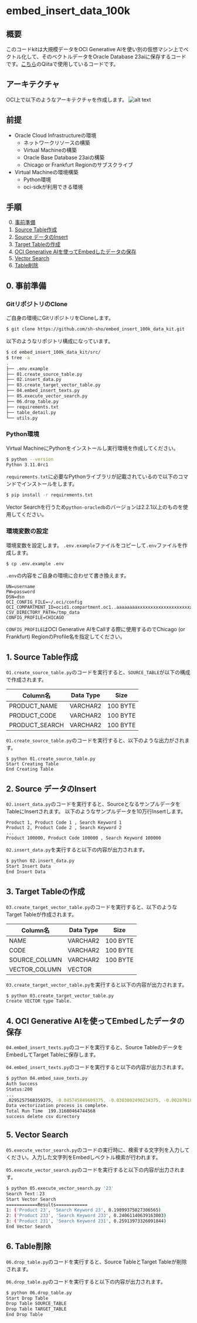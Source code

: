 # embed_insert_data_100k
## 概要
このコードkitは大規模データをOCI Generative AIを使い別の仮想マシン上でベクトル化して、そのベクトルデータをOracle Database 23aiに保存するコードです。[こちら](https://qiita.com/s_obata/items/ed6d4593b3f26243f230)のQiitaで使用しているコードです。

## アーキテクチャ
OCI上で以下のようなアーキテクチャを作成します。
![alt text](./image/image01.png)

## 前提
* Oracle Cloud Infrastructureの環境
  * ネットワークリソースの構築
  * Virtual Machineの構築
  * Oracle Base Database 23aiの構築
  * Chicago or Frankfurt Regionのサブスクライブ
* Virtual Machineの環境構築
  * Python環境
  * oci-sdkが利用できる環境

## 手順
0. [事前準備](#0-事前準備)
1. [Source Table作成](#1-source-table作成)
2. [Source データのInsert](#2-source-データのinsert)
3. [Target Tableの作成](#3-target-tableの作成)
4. [OCI Generative AIを使ってEmbedしたデータの保存](#4-oci-generative-aiを使ってembedしたデータの保存)
5. [Vector Search](#5-vector-search)
6. [Table削除](#6-table削除)


## 0. 事前準備
### GitリポジトリのClone
ご自身の環境にGitリポジトリをCloneします。
```bash
$ git clone https://github.com/sh-sho/embed_insert_100k_data_kit.git
```

以下のようなリポジトリ構成になっています。
```bash
$ cd embed_insert_100k_data_kit/src/
$ tree -a
.
├── .env.example
├── 01.create_source_table.py
├── 02.insert_data.py
├── 03.create_target_vector_table.py
├── 04.embed_insert_texts.py
├── 05.execute_vector_search.py
├── 06.drop_table.py
├── requirements.txt
├── table_detail.py
└── utils.py
```

### Python環境
Virtual MachineにPythonをインストールし実行環境を作成してください。
```bash
$ python --version
Python 3.11.0rc1
```
`requirements.txt`に必要なPythonライブラリが記載されているので以下のコマンドでインストールをします。
```bash
$ pip install -r requirements.txt
```
Vector Searchを行うため`python-oracledb`のバージョンは2.2.1以上のものを使用してください。

### 環境変数の設定
環境変数を設定します。
`.env.example`ファイルをコピーして`.env`ファイルを作成します。
```bash
$ cp .env.example .env
```
`.env`の内容をご自身の環境に合わせて書き換えます。
```
UN=username
PW=password
DSN=dsn
OCI_CONFIG_FILE=~/.oci/config
OCI_COMPARTMENT_ID=ocid1.compartment.oc1..aaaaaaaaxxxxxxxxxxxxxxxxxxxxxxxxxxxxxx
CSV_DIRECTORY_PATH=/tmp_data
CONFIG_PROFILE=CHICAGO
```
`CONFIG_PROFILE`はOCI Generative AIをCallする際に使用するのでChicago (or Frankfurt) RegionのProfile名を指定してください。

## 1. Source Table作成
`01.create_source_table.py`のコードを実行すると、`SOURCE_TABLE`が以下の構成で作成されます。

| Column名 | Data Type | Size |
| ----| -----| ---- |
| PRODUCT_NAME | VARCHAR2 | 100 BYTE |
| PRODUCT_CODE | VARCHAR2 | 100 BYTE |
| PRODUCT_SEARCH | VARCHAR2 | 100 BYTE |

`01.create_source_table.py`のコードを実行すると、以下のような出力がされます。
```
$ python 01.create_source_table.py
Start Creating Table
End Creating Table
```

## 2. Source データのInsert
`02.insert_data.py`のコードを実行すると、SourceとなるサンプルデータをTableにInsertされます。
以下のようなサンプルデータを10万行Insertします。
```
Product 1, Product Code 1 , Search Keyword 1
Product 2, Product Code 2 , Search Keyword 2
...
Product 100000, Product Code 100000 , Search Keyword 100000
```

`02.insert_data.py`を実行すると以下の内容が出力されます。
```bash
$ python 02.insert_data.py 
Start Insert Data
End Insert Data
```

## 3. Target Tableの作成
`03.create_target_vector_table.py`のコードを実行すると、以下のようなTarget Tableが作成されます。

| Column名 | Data Type | Size |
| ----| -----| ---- |
| NAME | VARCHAR2 | 100 BYTE |
| CODE | VARCHAR2 | 100 BYTE |
| SOURCE_COLUMN | VARCHAR2 | 100 BYTE |
| VECTOR_COLUMN | VECTOR | |


`03.create_target_vector_table.py`を実行すると以下の内容が出力されます。
```bash
$ python 03.create_target_vector_table.py 
Create VECTOR type Table.
```

## 4. OCI Generative AIを使ってEmbedしたデータの保存
`04.embed_insert_texts.py`のコードを実行すると、Source TableのデータをEmbedしてTarget Tableに保存します。

`04.embed_insert_texts.py`のコードを実行すると以下の内容が出力されます。
```bash
$ python 04.embed_save_texts.py
Auth Success
Status:200
...
.0295257568359375, -0.045745849609375, -0.0303802490234375, -0.0028781890869140625, -0.006397247314453125, 0.0224609375, 0.067626953125, -0.04595947265625]))]
Data vectorization process is complete.
Total Run Time  199.31680464744568
success delete csv directory
```

## 5. Vector Search
`05.execute_vector_search.py`のコードの実行時に、検索する文字列を入力してください。入力した文字列をEmbedしベクトル検索が行われます。

`05.execute_vector_search.py`のコードを実行すると以下の内容が出力されます。
```bash
$ python 05.execute_vector_search.py '23'
Search Text：23
Start Vector Search
============Results============
1: ('Product 23', 'Search Keyword 23', 0.19899375827306565)
2: ('Product 233', 'Search Keyword 233', 0.24061140639163003)
3: ('Product 231', 'Search Keyword 231', 0.25913973326091844)
End Vector Search
```

## 6. Table削除
`06.drop_table.py`のコードを実行すると、Source TableとTarget Tableが削除されます。

`06.drop_table.py`のコードを実行すると以下の内容が出力されます。
```bash
$ python 06.drop_table.py 
Start Drop Table
Drop Table SOURCE_TABLE
Drop Table TARGET_TABLE
End Drop Table
```



